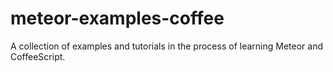 meteor-examples-coffee
======================

A collection of examples and tutorials in the process of learning Meteor and CoffeeScript.